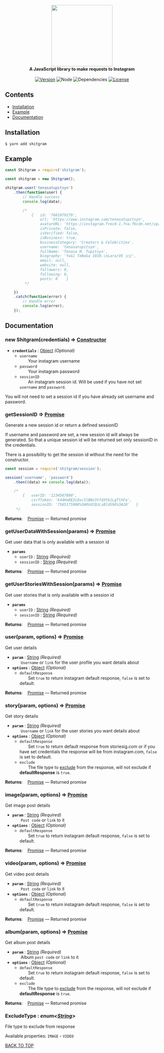<div align="center">
	<img src="https://a.kyouko.se/eUhh.png" width="200" height="200"><br>
	<b>A JavaScript library to make requests to Instagram</b>
	<br><br>
	<a href="https://npmjs.com/package/shitgram"><img src="https://img.shields.io/npm/v/shitgram?style=flat-square" alt="Version"></a>
	<img src="https://img.shields.io/node/v/shitgram?style=flat-square" alt="Node">
	<img src="https://img.shields.io/david/shitgram/node-shitgram?style=flat-square" alt="Dependencies">
	<a href="https://github.com/shitgram/node-shitgram/blob/master/LICENSE"><img src="https://img.shields.io/github/license/shitgram/node-shitgram?style=flat-square" alt="License"></a>
</div>

## Contents

- [Installation](#installation)
- [Example](#example)
- [Documentation](#documentation)

## Installation

```
$ yarn add shitgram
```

## Example

```js
const Shitgram = require('shitgram');

const shitgram = new Shitgram();

shitgram.user('tenasatupitsyn')
	.then(function(user) {
		// Handle success
		console.log(data);

		/*
			{	id: '7661979279',
			 	url: 'https://www.instagram.com/tenasatupitsyn',
			 	avatarURL: 'https://instagram.frec8-1.fna.fbcdn.net/vp/d5...',
				isPrivate: false,
				isVerified: false,
				isBusiness: true,
				businessCategory: 'Creators & Celebrities',
				username: 'tenasatupitsyn',
				fullName: 'Tenasa M. Tupitsyn',
				biography: 'YuGi TeNaSa 1010.\nLara/VE 🇻🇪',
				email: null,
				website: null,
				followers: 0,
				following: 0,
				posts: 0	}
		 */

	})
	.catch(function(error) {
		// Handle error
		console.log(error);
	});
```

## Documentation

### new Shitgram(credentials) ⇒ [Constructor](https://developer.mozilla.org/en-US/docs/Web/JavaScript/Reference/Classes/constructor)

- **`credentials`** : [Object](https://developer.mozilla.org/en-US/docs/Web/JavaScript/Reference/Global_Objects/Object) _(Optional)_
	- `username`<br>
	&nbsp;&nbsp;&nbsp;&nbsp;&nbsp;&nbsp; Your instagram username
	- `password`<br>
	&nbsp;&nbsp;&nbsp;&nbsp;&nbsp;&nbsp; Your instagram password
	- `sessionID`<br>
	&nbsp;&nbsp;&nbsp;&nbsp;&nbsp;&nbsp; An instagram session id. Will be used if you have not set `username` and `password`.

You will not need to set a session id if you have already set username and password.

### getSessionID ⇒ [Promise](https://developer.mozilla.org/en-US/docs/Web/JavaScript/Reference/Global_Objects/Promise)
Generate a new session id or return a defined sessionID

If username and password are set, a new session id will always be generated. So that a unique session id will be returned set only sessionID in the credentials.

There is a possibility to get the session id without the need for the constructor.
```js
const session = require('shitgram/session');

session('username', 'password')
	.then((data) => console.log(data));

	/*
		{	userID: '1234567890',
		 	csrfToken: 'k44Ha0E2cDxc5lBNz3tfd3tk1LgTlhFa',
		 	sessionID: '7565175908%3ARVdJQzLsBldS9G%3A20'	}
	 */
```

**Returns**: &nbsp;&nbsp; [Promise](https://developer.mozilla.org/en-US/docs/Web/JavaScript/Reference/Global_Objects/Promise) —  Returned promise

### getUserDataWithSession(params) ⇒ [Promise](https://developer.mozilla.org/en-US/docs/Web/JavaScript/Reference/Global_Objects/Promise)
Get user data that is only available with a session id

- **`params`**
	- `userID` : [String](https://developer.mozilla.org/en-US/docs/Web/JavaScript/Reference/Global_Objects/String) _(Required)_
	- `sessionID` : [String](https://developer.mozilla.org/en-US/docs/Web/JavaScript/Reference/Global_Objects/String) _(Required)_

**Returns**: &nbsp;&nbsp; [Promise](https://developer.mozilla.org/en-US/docs/Web/JavaScript/Reference/Global_Objects/Promise) —  Returned promise

### getUserStoriesWithSession(params) ⇒ [Promise](https://developer.mozilla.org/en-US/docs/Web/JavaScript/Reference/Global_Objects/Promise)
Get user stories that is only available with a session id

- **`params`**
	- `userID` : [String](https://developer.mozilla.org/en-US/docs/Web/JavaScript/Reference/Global_Objects/String) _(Required)_
	- `sessionID` : [String](https://developer.mozilla.org/en-US/docs/Web/JavaScript/Reference/Global_Objects/String) _(Required)_

**Returns**: &nbsp;&nbsp; [Promise](https://developer.mozilla.org/en-US/docs/Web/JavaScript/Reference/Global_Objects/Promise) —  Returned promise

### user(param, options) ⇒ [Promise](https://developer.mozilla.org/en-US/docs/Web/JavaScript/Reference/Global_Objects/Promise)
Get user details

- **`param`** : [String](https://developer.mozilla.org/en-US/docs/Web/JavaScript/Reference/Global_Objects/String) _(Required)_<br>
&nbsp;&nbsp;&nbsp;&nbsp;&nbsp;&nbsp; `Username` or `link` for the user profile you want details about
- **`options`** : [Object](https://developer.mozilla.org/en-US/docs/Web/JavaScript/Reference/Global_Objects/Object) _(Optional)_
	- `defaultResponse`<br>
	&nbsp;&nbsp;&nbsp;&nbsp;&nbsp;&nbsp; Set `true` to return instagram default response, `false` is set to default.

**Returns**: &nbsp;&nbsp; [Promise](https://developer.mozilla.org/en-US/docs/Web/JavaScript/Reference/Global_Objects/Promise) —  Returned promise

### story(param, options) ⇒ [Promise](https://developer.mozilla.org/en-US/docs/Web/JavaScript/Reference/Global_Objects/Promise)
Get story details

- **`param`** : [String](https://developer.mozilla.org/en-US/docs/Web/JavaScript/Reference/Global_Objects/String) _(Required)_<br>
&nbsp;&nbsp;&nbsp;&nbsp;&nbsp;&nbsp; `Username` or `link` for the user stories you want details about
- **`options`** : [Object](https://developer.mozilla.org/en-US/docs/Web/JavaScript/Reference/Global_Objects/Object) _(Optional)_
	- `defaultResponse`<br>
	&nbsp;&nbsp;&nbsp;&nbsp;&nbsp;&nbsp; Set `true` to return default response from storiesig.com or if you have set credentials the response will be from instagram.com, `false` is set to default.
	- `exclude`<br>
	&nbsp;&nbsp;&nbsp;&nbsp;&nbsp;&nbsp; The file type to [exclude](https://github.com/shitgram/node-shitgram/blob/master/enums/EExcludeType.js) from the response, will not exclude if **defaultResponse** is `true`.

**Returns**: &nbsp;&nbsp; [Promise](https://developer.mozilla.org/en-US/docs/Web/JavaScript/Reference/Global_Objects/Promise) —  Returned promise

### image(param, options) ⇒ [Promise](https://developer.mozilla.org/en-US/docs/Web/JavaScript/Reference/Global_Objects/Promise)
Get image post details

- **`param`** : [String](https://developer.mozilla.org/en-US/docs/Web/JavaScript/Reference/Global_Objects/String) _(Required)_<br>
&nbsp;&nbsp;&nbsp;&nbsp;&nbsp;&nbsp; `Post code` or `link` to it
- **`options`** : [Object](https://developer.mozilla.org/en-US/docs/Web/JavaScript/Reference/Global_Objects/Object) _(Optional)_
	- `defaultResponse`<br>
	&nbsp;&nbsp;&nbsp;&nbsp;&nbsp;&nbsp; Set `true` to return instagram default response, `false` is set to default.

**Returns**: &nbsp;&nbsp; [Promise](https://developer.mozilla.org/en-US/docs/Web/JavaScript/Reference/Global_Objects/Promise) —  Returned promise

### video(param, options) ⇒ [Promise](https://developer.mozilla.org/en-US/docs/Web/JavaScript/Reference/Global_Objects/Promise)
Get video post details

- **`param`** : [String](https://developer.mozilla.org/en-US/docs/Web/JavaScript/Reference/Global_Objects/String) _(Required)_<br>
&nbsp;&nbsp;&nbsp;&nbsp;&nbsp;&nbsp; `Post code` or `link` to it
- **`options`** : [Object](https://developer.mozilla.org/en-US/docs/Web/JavaScript/Reference/Global_Objects/Object) _(Optional)_
	- `defaultResponse`<br>
	&nbsp;&nbsp;&nbsp;&nbsp;&nbsp;&nbsp; Set `true` to return instagram default response, `false` is set to default.

**Returns**: &nbsp;&nbsp; [Promise](https://developer.mozilla.org/en-US/docs/Web/JavaScript/Reference/Global_Objects/Promise) —  Returned promise

### album(param, options) ⇒ [Promise](https://developer.mozilla.org/en-US/docs/Web/JavaScript/Reference/Global_Objects/Promise)
Get album post details

- **`param`** : [String](https://developer.mozilla.org/en-US/docs/Web/JavaScript/Reference/Global_Objects/String) _(Required)_<br>
&nbsp;&nbsp;&nbsp;&nbsp;&nbsp;&nbsp; Album `post code` or `link` to it
- **`options`** : [Object](https://developer.mozilla.org/en-US/docs/Web/JavaScript/Reference/Global_Objects/Object) _(Optional)_
	- `defaultResponse`<br>
	&nbsp;&nbsp;&nbsp;&nbsp;&nbsp;&nbsp; Set `true` to return instagram default response, `false` is set to default.
	- `exclude`<br>
	&nbsp;&nbsp;&nbsp;&nbsp;&nbsp;&nbsp; The file type to [exclude](https://github.com/shitgram/node-shitgram/blob/master/enums/EExcludeType.js) from the response, will not exclude if **defaultResponse** is `true`.

**Returns**: &nbsp;&nbsp; [Promise](https://developer.mozilla.org/en-US/docs/Web/JavaScript/Reference/Global_Objects/Promise) —  Returned promise

### ExcludeType : _enum<[String](https://developer.mozilla.org/en-US/docs/Web/JavaScript/Reference/Global_Objects/String)>_
File type to exclude from response

Available properties: `IMAGE` - `VIDEO`

[BACK TO TOP](#contents)